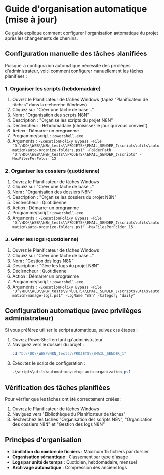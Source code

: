 ﻿# Guide d'organisation automatique (mise à jour)

Ce guide explique comment configurer l'organisation automatique du projet après les changements de chemins.

## Configuration manuelle des tâches planifiées

Puisque la configuration automatique nécessite des privilèges d'administrateur, voici comment configurer manuellement les tâches planifiées :

### 1. Organiser les scripts (hebdomadaire)

1. Ouvrez le Planificateur de tâches Windows (tapez "Planificateur de tâches" dans la recherche Windows)
2. Cliquez sur "Créer une tâche de base..."
3. Nom : "Organisation des scripts N8N"
4. Description : "Organise les scripts du projet N8N"
5. Déclencheur : Hebdomadaire (choisissez le jour qui vous convient)
6. Action : Démarrer un programme
7. Programme/script : `powershell.exe`
8. Arguments : `-ExecutionPolicy Bypass -File "D:\\DO\\WEB\\N8N_tests\\PROJETS\\EMAIL_SENDER_1\scripts\utils\automation\auto-organize-folders.ps1" -FolderPath "D:\\DO\\WEB\\N8N_tests\\PROJETS\\EMAIL_SENDER_1\scripts" -MaxFilesPerFolder 15`

### 2. Organiser les dossiers (quotidienne)

1. Ouvrez le Planificateur de tâches Windows
2. Cliquez sur "Créer une tâche de base..."
3. Nom : "Organisation des dossiers N8N"
4. Description : "Organise les dossiers du projet N8N"
5. Déclencheur : Quotidienne
6. Action : Démarrer un programme
7. Programme/script : `powershell.exe`
8. Arguments : `-ExecutionPolicy Bypass -File "D:\\DO\\WEB\\N8N_tests\\PROJETS\\EMAIL_SENDER_1\scripts\utils\automation\auto-organize-folders.ps1" -MaxFilesPerFolder 15`

### 3. Gérer les logs (quotidienne)

1. Ouvrez le Planificateur de tâches Windows
2. Cliquez sur "Créer une tâche de base..."
3. Nom : "Gestion des logs N8N"
4. Description : "Gère les logs du projet N8N"
5. Déclencheur : Quotidienne
6. Action : Démarrer un programme
7. Programme/script : `powershell.exe`
8. Arguments : `-ExecutionPolicy Bypass -File "D:\\DO\\WEB\\N8N_tests\\PROJETS\\EMAIL_SENDER_1\scripts\utils\automation\manage-logs.ps1" -LogName "n8n" -Category "daily"`

## Configuration automatique (avec privilèges administrateur)

Si vous préférez utiliser le script automatique, suivez ces étapes :

1. Ouvrez PowerShell en tant qu'administrateur
2. Naviguez vers le dossier du projet :
   ```powershell
   cd "D:\\DO\\WEB\\N8N_tests\\PROJETS\\EMAIL_SENDER_1"
   ```
3. Exécutez le script de configuration :
   ```powershell
   .\scripts\utils\automation\setup-auto-organization.ps1
   ```

## Vérification des tâches planifiées

Pour vérifier que les tâches ont été correctement créées :

1. Ouvrez le Planificateur de tâches Windows
2. Naviguez vers "Bibliothèque du Planificateur de tâches"
3. Recherchez les tâches "Organisation des scripts N8N", "Organisation des dossiers N8N" et "Gestion des logs N8N"

## Principes d'organisation

- **Limitation du nombre de fichiers** : Maximum 15 fichiers par dossier
- **Organisation sémantique** : Classement par type d'usage
- **Logs par unité de temps** : Quotidien, hebdomadaire, mensuel
- **Archivage automatique** : Compression des anciens logs
